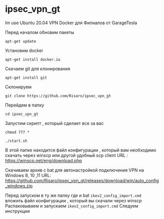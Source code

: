 # ipsec_vpn_gt
Im use Ubuntu 20.04
VPN Docker для Филиалов от GarageTesla


Перед началом обновим пакеты 

``apt-get update``

Установим docker

``apt-get install docker.io``

Скачаем git для клонирования

``apt-get install git``

Склонируем 

``git clone https://github.com/Risaro/ipsec_vpn_gt``

Перейдем в папку 

``cd ipsec_vpn_gt``

Запустим скрипт , который сделает все за вас 

``chmod 777 *``

``./start.sh``

В этой папке находится файл конфигурации , который вам необходимо скачать через winscp или другой удобный scp client
URL : https://winscp.net/eng/download.php

Скачиваем архив с bat для автонастройкой подключения VPN на Windows 8, 10 ,11 
URL: https://github.com/Risaro/ipsec_vpn_gt/releases/download/win/auto_config_windows.zip

Перед запуском в ту же папку где и bat ``ikev2_config_import.cmd`` вложить файл конфигурации , который вы скачали через winscp
Распаковываем и запускаем
``ikev2_config_import.cmd``
Следуем инструкции
